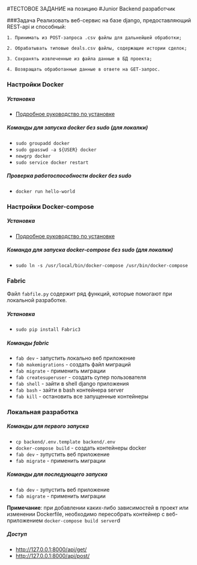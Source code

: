 #ТЕСТОВОЕ ЗАДАНИЕ на позицию 
#Junior Backend разработчик


###Задача
Реализовать веб-сервис на базе django, предоставляющий REST-api и способный:

    1. Принимать из POST-запроса .csv файлы для дальнейшей обработки;

    2. Обрабатывать типовые deals.csv файлы, содержащие истории сделок;

    3. Сохранять извлеченные из файла данные в БД проекта;

    4. Возвращать обработанные данные в ответе на GET-запрос.
    
### Настройки Docker
##### Установка

* [Подробное руководство по установке](https://docs.docker.com/install/linux/docker-ce/ubuntu/)

##### Команды для запуска docker без sudo (для локалки)

* `sudo groupadd docker`
* `sudo gpasswd -a ${USER} docker`
* `newgrp docker`
* `sudo service docker restart`

##### Проверка работоспособности docker без sudo

* `docker run hello-world`

### Настройки Docker-compose

##### Установка

* [Подробное руководство по установке](https://docs.docker.com/compose/install/)

##### Команда для запуска docker-compose без sudo (для локалки)

* `sudo ln -s /usr/local/bin/docker-compose /usr/bin/docker-compose`

### Fabric

Файл `fabfile.py` содержит ряд функций, которые помогают при локальной разработке.

##### Установка

* `sudo pip install Fabric3`

##### Команды fabric

* `fab dev` - запустить локально веб приложение
* `fab makemigrations` - создать файл миграций
* `fab migrate` - применить миграции
* `fab createsuperuser` - создать супер пользователя
* `fab shell` - зайти в shell django приложения
* `fab bash` - зайти в bash контейнера server
* `fab kill` - остановить все запущенные контейнеры

### Локальная разработка

##### Команды для первого запуска
  
*  `cp backend/.env.template backend/.env`
* `docker-compose build` - создать контейнеры docker
* `fab dev` - зупустить веб приложение
* `fab migrate` - применить миграции

##### Команды для последующего запуска

* `fab dev` - зупустить веб приложение
* `fab migrate` - применить миграции

**Примечание**: при добавлении каких-либо зависимостей в проект или изменении Dockerfile, необходимо пересобрать контейнер с веб-приложением `docker-compose build server`d
##### Доступ

* http://127.0.0.1:8000/api/get/ 
* http://127.0.0.1:8000/api/post/
